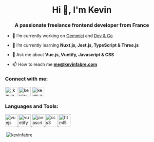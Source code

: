 <h1 align="center">Hi 👋, I'm Kevin</h1>
<h3 align="center">A passionate freelance frontend developer from France</h3>


- 🔭 I’m currently working on [Gemmici](https://www.gemmici.com) and [Dev & Go](https://www.devngo.fr/)

- 🌱 I’m currently learning **Nuxt.js, Jest.js, TypeScript & Three.js**

- 💬 Ask me about **Vue.js, Vuetify, Javascript & CSS**

- 📫 How to reach me **me@kevinfabre.com**

<p align="left">
<h3 align="left">Connect with me:</h3>
<a href="https://twitter.com/_kevin_fabre" target="blank"><img align="center" src="https://cdn.jsdelivr.net/npm/simple-icons@3.0.1/icons/twitter.svg" alt="_kevin_fabre" height="30" width="40" /></a>
<a href="https://linkedin.com/in/kevin-fabre" target="blank"><img align="center" src="https://cdn.jsdelivr.net/npm/simple-icons@3.0.1/icons/linkedin.svg" alt="kevin-fabre" height="30" width="40" /></a>
<a href="https://instagram.com/kevin.gemmici" target="blank"><img align="center" src="https://cdn.jsdelivr.net/npm/simple-icons@3.0.1/icons/instagram.svg" alt="kevin.gemmici" height="30" width="40" /></a>
</p>

<h3 align="left">Languages and Tools:</h3>
<p align="left"> 
   <a href="https://vuejs.org/" target="_blank"> 
    <img src="https://devicons.github.io/devicon/devicon.git/icons/vuejs/vuejs-original-wordmark.svg" alt="vuejs" width="40" height="40"/> 
  </a> 
  <a href="https://vuetifyjs.com/en/" target="_blank"> 
    <img src="https://bestofjs.org/logos/vuetify.svg" alt="vuetify" width="40" height="40"/> 
  </a> 
  <a href="https://developer.mozilla.org/en-US/docs/Web/JavaScript" target="_blank"> 
    <img src="https://devicons.github.io/devicon/devicon.git/icons/javascript/javascript-original.svg" alt="javascript" width="40" height="40"/> 
  </a> 
  <a href="https://www.w3schools.com/css/" target="_blank"> 
     <img src="https://devicons.github.io/devicon/devicon.git/icons/css3/css3-original-wordmark.svg" alt="css3" width="40" height="40"/> 
  </a> 
  <a href="https://www.w3.org/html/" target="_blank"> 
    <img src="https://devicons.github.io/devicon/devicon.git/icons/html5/html5-original-wordmark.svg" alt="html5" width="40" height="40"/> 
  </a> 
</p>

<!-- <p><img align="left" src="https://github-readme-stats.vercel.app/api/top-langs/?username=kevinfabre&layout=compact" alt="kevinfabre" /></p> -->

<p>&nbsp;<img align="center" src="https://github-readme-stats.vercel.app/api?username=kevinfabre&show_icons=true" alt="kevinfabre" /></p>

